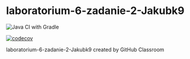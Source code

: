 # laboratorium-6-zadanie-2-Jakubk9

![Java CI with Gradle](https://github.com/testowanieaplikacjijavaug/laboratorium-6-zadanie-2-Jakubk9/workflows/Java%20CI%20with%20Gradle/badge.svg)


[![codecov](https://codecov.io/gh/testowanieaplikacjijavaug/laboratorium-6-zadanie-2-Jakubk9/branch/master/graph/badge.svg)](https://codecov.io/gh/testowanieaplikacjijavaug/laboratorium-6-zadanie-2-Jakubk9)

laboratorium-6-zadanie-2-Jakubk9 created by GitHub Classroom
